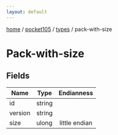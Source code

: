 ```yaml
---
layout: default
---
```


[home](/)  /  [pocket105](/protocol/pocket105)  /  [types](/protocol/pocket105/types)  /  pack-with-size

# Pack-with-size

## Fields

Name | Type | Endianness
---|---|:---:
id | string | 
version | string | 
size | ulong | little endian

